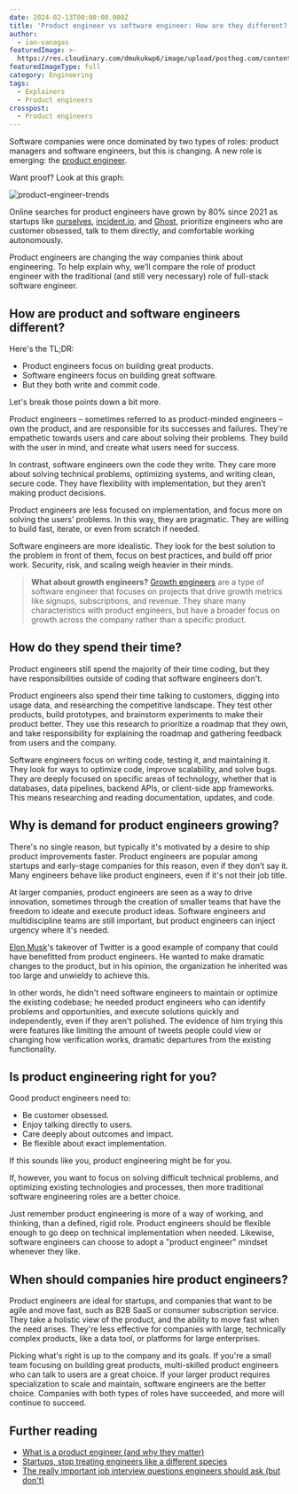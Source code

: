 ```yaml
---
date: 2024-02-13T00:00:00.000Z
title: 'Product engineer vs software engineer: How are they different?'
author:
  - ian-vanagas
featuredImage: >-
  https://res.cloudinary.com/dmukukwp6/image/upload/posthog.com/contents/images/blog/product-engineer.jpg
featuredImageType: full
category: Engineering
tags:
  - Explainers
  - Product engineers
crosspost:
  - Product engineers
---
```


Software companies were once dominated by two types of roles: product managers and software engineers, but this is changing. A new role is emerging: the [product engineer](/blog/what-is-a-product-engineer).

Want proof? Look at this graph:

![product-engineer-trends](https://res.cloudinary.com/dmukukwp6/image/upload/v1710055416/posthog.com/contents/images/blog/product-engineer-trend.png)

Online searches for product engineers have grown by 80% since 2021 as startups like [ourselves](https://newsletter.posthog.com/p/beyond-the-10x-engineer), [incident.io](http://incident.io/), and [Ghost](https://ghost.org/), prioritize engineers who are customer obsessed, talk to them directly, and comfortable working autonomously. 

Product engineers are changing the way companies think about engineering. To help explain why, we’ll compare the role of product engineer with the traditional (and still very necessary) role of full-stack software engineer.

## How are product and software engineers different?

Here's the TL;DR: 
- Product engineers focus on building great products.
- Software engineers focus on building great software.
- But they both write and commit code.

Let's break those points down a bit more.

Product engineers – sometimes referred to as product-minded engineers – own the product, and are responsible for its successes and failures. They're empathetic towards users and care about solving their problems. They build with the user in mind, and create what users need for success.

In contrast, software engineers own the code they write. They care more about solving technical problems, optimizing systems, and writing clean, secure code. They have flexibility with implementation, but they aren’t making product decisions.

Product engineers are less focused on implementation, and focus more on solving the users’ problems. In this way, they are pragmatic. They are willing to build fast, iterate, or even from scratch if needed.

Software engineers are more idealistic. They look for the best solution to the problem in front of them, focus on best practices, and build off prior work. Security, risk, and scaling weigh heavier in their minds.

> **What about growth engineers?** [Growth engineers](/blog/what-is-a-growth-engineer) are a type of software engineer that focuses on projects that drive growth metrics like signups, subscriptions, and revenue. They share many characteristics with product engineers, but have a broader focus on growth across the company rather than a specific product.

## How do they spend their time?

Product engineers still spend the majority of their time coding, but they have responsibilities outside of coding that software engineers don't.

Product engineers also spend their time talking to customers, digging into usage data, and researching the competitive landscape. They test other products, build prototypes, and brainstorm experiments to make their product better. They use this research to prioritize a roadmap that they own, and take responsibility for explaining the roadmap and gathering feedback from users and the company.

Software engineers focus on writing code, testing it, and maintaining it. They look for ways to optimize code, improve scalability, and solve bugs. They are deeply focused on specific areas of technology, whether that is databases, data pipelines, backend APIs, or client-side app frameworks. This means researching and reading documentation, updates, and code.

## Why is demand for product engineers growing?

There's no single reason, but typically it's motivated by a desire to ship product improvements faster. Product engineers are popular among startups and early-stage companies for this reason, even if they don’t say it. Many engineers behave like product engineers, even if it's not their job title.

At larger companies, product engineers are seen as a way to drive innovation, sometimes through the creation of smaller teams that have the freedom to ideate and execute product ideas. Software engineers and multidiscipline teams are still important, but product engineers can inject urgency where it's needed.

[Elon Musk](/blog/learnings-from-elon)'s takeover of Twitter is a good example of company that could have benefitted from product engineers. He wanted to make dramatic changes to the product, but in his opinion, the organization he inherited was too large and unwieldy to achieve this.

In other words, he didn't need software engineers to maintain or optimize the existing codebase; he needed product engineers who can identify problems and opportunities, and execute solutions quickly and independently, even if they aren't polished. The evidence of him trying this were features like limiting the amount of tweets people could view or changing how verification works, dramatic departures from the existing functionality.

## Is product engineering right for you?

Good product engineers need to:

- Be customer obsessed.
- Enjoy talking directly to users.
- Care deeply about outcomes and impact.
- Be flexible about exact implementation.

If this sounds like you, product engineering might be for you.

If, however, you want to focus on solving difficult technical problems, and optimizing existing technologies and processes, then more traditional software engineering roles are a better choice.

Just remember product engineering is more of a way of working, and thinking, than a defined, rigid role. Product engineers should be flexible enough to go deep on technical implementation when needed. Likewise, software engineers can choose to adopt a "product engineer" mindset whenever they like.

## When should companies hire product engineers?

Product engineers are ideal for startups, and companies that want to be agile and move fast, such as B2B SaaS or consumer subscription service. They take a holistic view of the product, and the ability to move fast when the need arises. They're less effective for companies with large, technically complex products, like a data tool, or platforms for large enterprises.

Picking what's right is up to the company and its goals. If you're a small team focusing on building great products, multi-skilled product engineers who can talk to users are a great choice. If your larger product requires specialization to scale and maintain, software engineers are the better choice. Companies with both types of roles have succeeded, and more will continue to succeed.

## Further reading

- [What is a product engineer (and why they matter)](/blog/what-is-a-product-engineer/)
- [Startups, stop treating engineers like a different species](/blog/stop-treating-engineers-differently)
- [The really important job interview questions engineers should ask (but don't)](/blog/what-to-ask-in-interviews)

